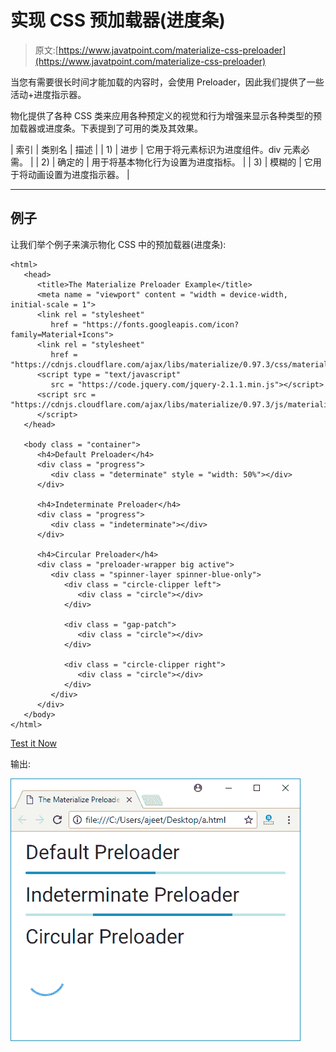 # 实现 CSS 预加载器(进度条)

> 原文:[https://www.javatpoint.com/materialize-css-preloader](https://www.javatpoint.com/materialize-css-preloader)

当您有需要很长时间才能加载的内容时，会使用 Preloader，因此我们提供了一些活动+进度指示器。

物化提供了各种 CSS 类来应用各种预定义的视觉和行为增强来显示各种类型的预加载器或进度条。下表提到了可用的类及其效果。

| 索引 | 类别名 | 描述 |
| 1) | 进步 | 它用于将元素标识为进度组件。div 元素必需。 |
| 2) | 确定的 | 用于将基本物化行为设置为进度指标。 |
| 3) | 模糊的 | 它用于将动画设置为进度指示器。 |

* * *

## 例子

让我们举个例子来演示物化 CSS 中的预加载器(进度条):

```
<html>
   <head>
      <title>The Materialize Preloader Example</title>
      <meta name = "viewport" content = "width = device-width, initial-scale = 1">      
      <link rel = "stylesheet"
         href = "https://fonts.googleapis.com/icon?family=Material+Icons">
      <link rel = "stylesheet"
         href = "https://cdnjs.cloudflare.com/ajax/libs/materialize/0.97.3/css/materialize.min.css">
      <script type = "text/javascript"
         src = "https://code.jquery.com/jquery-2.1.1.min.js"></script>           
      <script src = "https://cdnjs.cloudflare.com/ajax/libs/materialize/0.97.3/js/materialize.min.js">
      </script>
   </head>

   <body class = "container"> 
      <h4>Default Preloader</h4>
      <div class = "progress">
         <div class = "determinate" style = "width: 50%"></div>
      </div>

      <h4>Indeterminate Preloader</h4>
      <div class = "progress">
         <div class = "indeterminate"></div>
      </div>

      <h4>Circular Preloader</h4>
      <div class = "preloader-wrapper big active">
         <div class = "spinner-layer spinner-blue-only">
            <div class = "circle-clipper left">
               <div class = "circle"></div>
            </div>

            <div class = "gap-patch">
               <div class = "circle"></div>
            </div>

            <div class = "circle-clipper right">
               <div class = "circle"></div>
            </div>
         </div>
      </div>
   </body>  
</html>

```

[Test it Now](https://www.javatpoint.com/oprweb/test.jsp?filename=materializecsspreloader1)

输出:

![Materialize PreLoader 1](img/28937dac2beb640b7025fc8800b35193.png)